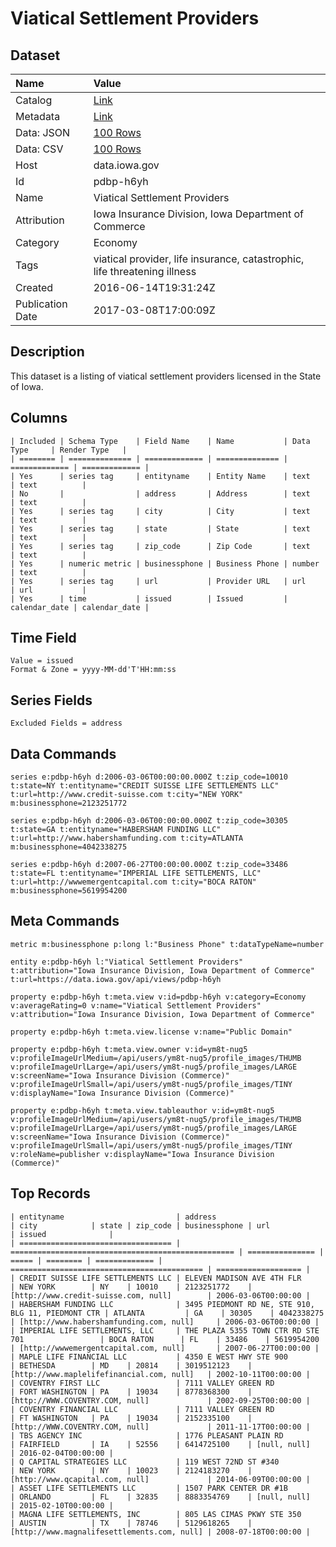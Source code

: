 # Viatical Settlement Providers

## Dataset

| Name | Value |
| :--- | :---- |
| Catalog | [Link](https://catalog.data.gov/dataset/viatical-providers-and-legal-entities) |
| Metadata | [Link](https://data.iowa.gov/api/views/pdbp-h6yh) |
| Data: JSON | [100 Rows](https://data.iowa.gov/api/views/pdbp-h6yh/rows.json?max_rows=100) |
| Data: CSV | [100 Rows](https://data.iowa.gov/api/views/pdbp-h6yh/rows.csv?max_rows=100) |
| Host | data.iowa.gov |
| Id | pdbp-h6yh |
| Name | Viatical Settlement Providers |
| Attribution | Iowa Insurance Division, Iowa Department of Commerce |
| Category | Economy |
| Tags | viatical provider, life insurance, catastrophic, life threatening illness |
| Created | 2016-06-14T19:31:24Z |
| Publication Date | 2017-03-08T17:00:09Z |

## Description

This dataset is a listing of viatical settlement providers licensed in the State of Iowa.

## Columns

```ls
| Included | Schema Type    | Field Name    | Name           | Data Type     | Render Type   |
| ======== | ============== | ============= | ============== | ============= | ============= |
| Yes      | series tag     | entityname    | Entity Name    | text          | text          |
| No       |                | address       | Address        | text          | text          |
| Yes      | series tag     | city          | City           | text          | text          |
| Yes      | series tag     | state         | State          | text          | text          |
| Yes      | series tag     | zip_code      | Zip Code       | text          | text          |
| Yes      | numeric metric | businessphone | Business Phone | number        | text          |
| Yes      | series tag     | url           | Provider URL   | url           | url           |
| Yes      | time           | issued        | Issued         | calendar_date | calendar_date |
```

## Time Field

```ls
Value = issued
Format & Zone = yyyy-MM-dd'T'HH:mm:ss
```

## Series Fields

```ls
Excluded Fields = address
```

## Data Commands

```ls
series e:pdbp-h6yh d:2006-03-06T00:00:00.000Z t:zip_code=10010 t:state=NY t:entityname="CREDIT SUISSE LIFE SETTLEMENTS LLC" t:url=http://www.credit-suisse.com t:city="NEW YORK" m:businessphone=2123251772

series e:pdbp-h6yh d:2006-03-06T00:00:00.000Z t:zip_code=30305 t:state=GA t:entityname="HABERSHAM FUNDING LLC" t:url=http://www.habershamfunding.com t:city=ATLANTA m:businessphone=4042338275

series e:pdbp-h6yh d:2007-06-27T00:00:00.000Z t:zip_code=33486 t:state=FL t:entityname="IMPERIAL LIFE SETTLEMENTS, LLC" t:url=http://wwwemergentcapital.com t:city="BOCA RATON" m:businessphone=5619954200
```

## Meta Commands

```ls
metric m:businessphone p:long l:"Business Phone" t:dataTypeName=number

entity e:pdbp-h6yh l:"Viatical Settlement Providers" t:attribution="Iowa Insurance Division, Iowa Department of Commerce" t:url=https://data.iowa.gov/api/views/pdbp-h6yh

property e:pdbp-h6yh t:meta.view v:id=pdbp-h6yh v:category=Economy v:averageRating=0 v:name="Viatical Settlement Providers" v:attribution="Iowa Insurance Division, Iowa Department of Commerce"

property e:pdbp-h6yh t:meta.view.license v:name="Public Domain"

property e:pdbp-h6yh t:meta.view.owner v:id=ym8t-nug5 v:profileImageUrlMedium=/api/users/ym8t-nug5/profile_images/THUMB v:profileImageUrlLarge=/api/users/ym8t-nug5/profile_images/LARGE v:screenName="Iowa Insurance Division (Commerce)" v:profileImageUrlSmall=/api/users/ym8t-nug5/profile_images/TINY v:displayName="Iowa Insurance Division (Commerce)"

property e:pdbp-h6yh t:meta.view.tableauthor v:id=ym8t-nug5 v:profileImageUrlMedium=/api/users/ym8t-nug5/profile_images/THUMB v:profileImageUrlLarge=/api/users/ym8t-nug5/profile_images/LARGE v:screenName="Iowa Insurance Division (Commerce)" v:profileImageUrlSmall=/api/users/ym8t-nug5/profile_images/TINY v:roleName=publisher v:displayName="Iowa Insurance Division (Commerce)"
```

## Top Records

```ls
| entityname                         | address                                            | city            | state | zip_code | businessphone | url                                         | issued              | 
| ================================== | ================================================== | =============== | ===== | ======== | ============= | =========================================== | =================== | 
| CREDIT SUISSE LIFE SETTLEMENTS LLC | ELEVEN MADISON AVE 4TH FLR                         | NEW YORK        | NY    | 10010    | 2123251772    | [http://www.credit-suisse.com, null]        | 2006-03-06T00:00:00 | 
| HABERSHAM FUNDING LLC              | 3495 PIEDMONT RD NE, STE 910, BLG 11, PIEDMONT CTR | ATLANTA         | GA    | 30305    | 4042338275    | [http://www.habershamfunding.com, null]     | 2006-03-06T00:00:00 | 
| IMPERIAL LIFE SETTLEMENTS, LLC     | THE PLAZA 5355 TOWN CTR RD STE 701                 | BOCA RATON      | FL    | 33486    | 5619954200    | [http://wwwemergentcapital.com, null]       | 2007-06-27T00:00:00 | 
| MAPLE LIFE FINANCIAL LLC           | 4350 E WEST HWY STE 900                            | BETHESDA        | MD    | 20814    | 3019512123    | [http://www.maplelifefinancial.com, null]   | 2002-10-11T00:00:00 | 
| COVENTRY FIRST LLC                 | 7111 VALLEY GREEN RD                               | FORT WASHINGTON | PA    | 19034    | 8778368300    | [http://WWW.COVENTRY.COM, null]             | 2002-09-25T00:00:00 | 
| COVENTRY FINANCIAL LLC             | 7111 VALLEY GREEN RD                               | FT WASHINGTON   | PA    | 19034    | 2152335100    | [http://WWW.COVENTRY.COM, null]             | 2011-11-17T00:00:00 | 
| TBS AGENCY INC                     | 1776 PLEASANT PLAIN RD                             | FAIRFIELD       | IA    | 52556    | 6414725100    | [null, null]                                | 2016-02-04T00:00:00 | 
| Q CAPITAL STRATEGIES LLC           | 119 WEST 72ND ST #340                              | NEW YORK        | NY    | 10023    | 2124183270    | [http://www.qcapital.com, null]             | 2014-06-09T00:00:00 | 
| ASSET LIFE SETTLEMENTS LLC         | 1507 PARK CENTER DR #1B                            | ORLANDO         | FL    | 32835    | 8883354769    | [null, null]                                | 2015-02-10T00:00:00 | 
| MAGNA LIFE SETTLEMENTS, INC        | 805 LAS CIMAS PKWY STE 350                         | AUSTIN          | TX    | 78746    | 5129618265    | [http://www.magnalifesettlements.com, null] | 2008-07-18T00:00:00 | 
```